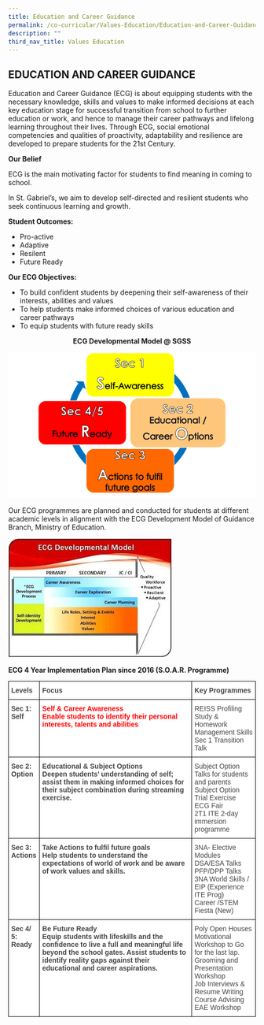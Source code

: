 ```yaml
---
title: Education and Career Guidance
permalink: /co-curricular/Values-Education/Education-and-Career-Guidance/
description: ""
third_nav_title: Values Education
---
```

## EDUCATION AND CAREER GUIDANCE

Education and Career Guidance (ECG) is about equipping students with the necessary knowledge, skills and values to make informed decisions at each key education stage for successful transition from school to further education or work, and hence to manage their career pathways and lifelong learning throughout their lives. Through ECG, social emotional competencies and qualities of proactivity, adaptability and resilience are developed to prepare students for the 21st Century.  

**Our Belief**

ECG is the main motivating factor for students to find meaning in coming to school.

In St. Gabriel’s, we aim to develop self-directed and resilient students who seek continuous learning and growth.

**Student Outcomes:**

*   Pro-active
*   Adaptive
*   Resilent
*   Future Ready

**Our ECG Objectives:**

*   To build confident students by deepening their self-awareness of their interests, abilities and values
*   To help students make informed choices of various education and career pathways
*   To equip students with future ready skills

<center><b>ECG Developmental Model @ SGSS</b></center>
	
![](/images/CCE/Education%20and%20Career%20Guidance/ECGDEV_1.png)
	
Our ECG programmes are planned and conducted for students at different academic levels in alignment with the ECG Development Model of Guidance Branch, Ministry of Education.

![](/images/CCE/Education%20and%20Career%20Guidance/ECGDEV_1.jpeg)

**ECG 4 Year Implementation Plan since 2016 (S.O.A.R. Programme)**

<style type="text/css">
.tg  {border-collapse:collapse;border-spacing:0;}
.tg td{border-color:black;border-style:solid;border-width:1px;font-family:Arial, sans-serif;font-size:14px;
  overflow:hidden;padding:10px 5px;word-break:normal;}
.tg th{border-color:black;border-style:solid;border-width:1px;font-family:Arial, sans-serif;font-size:14px;
  font-weight:normal;overflow:hidden;padding:10px 5px;word-break:normal;}
.tg .tg-fwnj{background-color:#FFF;color:#454545;text-align:left;vertical-align:top}
.tg .tg-kwiv{background-color:#FFF;color:#F00;font-weight:bold;text-align:left;vertical-align:top}
.tg .tg-9u4g{background-color:#FFF;color:#454545;font-weight:bold;text-align:left;vertical-align:top}
</style>
<table class="tg">
<thead>
  <tr>
    <th class="tg-9u4g">Levels</th>
    <th class="tg-9u4g">Focus</th>
    <th class="tg-9u4g">Key Programmes</th>
  </tr>
</thead>
<tbody>
  <tr>
    <td class="tg-9u4g">Sec 1:<br>Self</td>
    <td class="tg-kwiv">Self &amp; Career Awareness<br>Enable students to identify their personal interests, talents and abilities</td>
    <td class="tg-fwnj">REISS Profiling<br>Study &amp; Homework Management Skills<br>Sec 1 Transition Talk</td>
  </tr>
  <tr>
    <td class="tg-9u4g">Sec 2:<br>Option</td>
    <td class="tg-9u4g">Educational &amp; Subject Options<br>Deepen students’ understanding of self; assist them in making informed choices for their subject combination during streaming exercise.</td>
    <td class="tg-fwnj">Subject Option Talks for students and parents<br>Subject Option Trial Exercise<br>ECG Fair<br>2T1 ITE 2-day immersion programme</td>
  </tr>
  <tr>
    <td class="tg-9u4g">Sec 3:<br>Actions</td>
    <td class="tg-9u4g">Take Actions to fulfil future goals<br>Help students to understand the expectations of world of work and be aware of work values and skills.</td>
    <td class="tg-fwnj">3NA- Elective Modules<br>DSA/ESA Talks<br>PFP/DPP Talks<br>3NA World Skills / EIP (Experience ITE Prog)<br>Career /STEM Fiesta (New)</td>
  </tr>
  <tr>
    <td class="tg-9u4g">Sec 4/ 5:<br>Ready</td>
    <td class="tg-9u4g">Be Future Ready<br>Equip students with lifeskills and the confidence to live a full and meaningful life beyond the school gates. Assist students to identify reality gaps against their educational and career aspirations.</td>
    <td class="tg-fwnj">Poly Open Houses<br>Motivational Workshop to Go for the last lap.<br>Grooming and Presentation Workshop<br>Job Interviews &amp; Resume Writing<br>Course Advising<br>EAE Workshop</td>
  </tr>
</tbody>
</table>